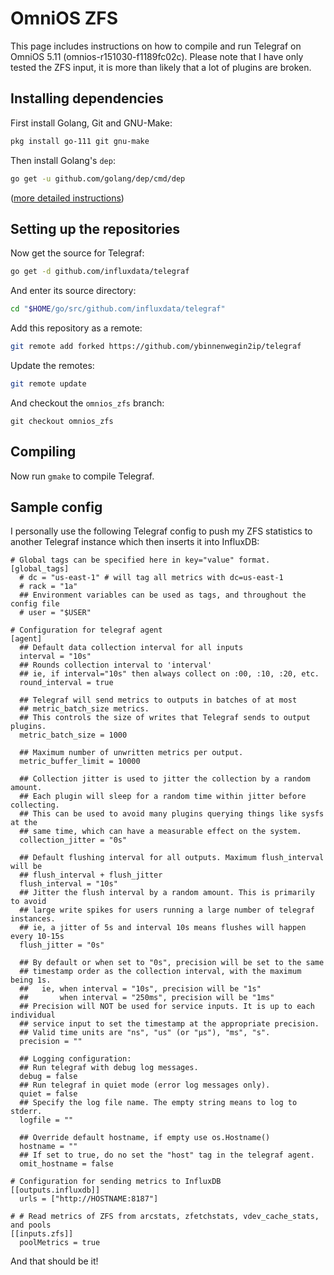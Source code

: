 # OmniOS ZFS

This page includes instructions on how to compile and run Telegraf on OmniOS 5.11 (omnios-r151030-f1189fc02c). Please note that I have only tested the ZFS input, it is more than likely that a lot of plugins are broken.

## Installing dependencies

First install Golang, Git and GNU-Make:

```bash
pkg install go-111 git gnu-make
```

Then install Golang's `dep`:

```bash
go get -u github.com/golang/dep/cmd/dep
```

([more detailed instructions](https://github.com/golang/dep/blob/master/README.md))

## Setting up the repositories

Now get the source for Telegraf:

```bash
go get -d github.com/influxdata/telegraf
```

And enter its source directory:

```bash
cd "$HOME/go/src/github.com/influxdata/telegraf"
```

Add this repository as a remote:

```bash
git remote add forked https://github.com/ybinnenwegin2ip/telegraf
```

Update the remotes:

```bash
git remote update
```

And checkout the `omnios_zfs` branch:

```
git checkout omnios_zfs
```

## Compiling

Now run `gmake` to compile Telegraf.

## Sample config

I personally use the following Telegraf config to push my ZFS statistics to another Telegraf instance which then inserts it into InfluxDB:

```
# Global tags can be specified here in key="value" format.
[global_tags]
  # dc = "us-east-1" # will tag all metrics with dc=us-east-1
  # rack = "1a"
  ## Environment variables can be used as tags, and throughout the config file
  # user = "$USER"

# Configuration for telegraf agent
[agent]
  ## Default data collection interval for all inputs
  interval = "10s"
  ## Rounds collection interval to 'interval'
  ## ie, if interval="10s" then always collect on :00, :10, :20, etc.
  round_interval = true

  ## Telegraf will send metrics to outputs in batches of at most
  ## metric_batch_size metrics.
  ## This controls the size of writes that Telegraf sends to output plugins.
  metric_batch_size = 1000

  ## Maximum number of unwritten metrics per output.
  metric_buffer_limit = 10000

  ## Collection jitter is used to jitter the collection by a random amount.
  ## Each plugin will sleep for a random time within jitter before collecting.
  ## This can be used to avoid many plugins querying things like sysfs at the
  ## same time, which can have a measurable effect on the system.
  collection_jitter = "0s"

  ## Default flushing interval for all outputs. Maximum flush_interval will be
  ## flush_interval + flush_jitter
  flush_interval = "10s"
  ## Jitter the flush interval by a random amount. This is primarily to avoid
  ## large write spikes for users running a large number of telegraf instances.
  ## ie, a jitter of 5s and interval 10s means flushes will happen every 10-15s
  flush_jitter = "0s"

  ## By default or when set to "0s", precision will be set to the same
  ## timestamp order as the collection interval, with the maximum being 1s.
  ##   ie, when interval = "10s", precision will be "1s"
  ##       when interval = "250ms", precision will be "1ms"
  ## Precision will NOT be used for service inputs. It is up to each individual
  ## service input to set the timestamp at the appropriate precision.
  ## Valid time units are "ns", "us" (or "µs"), "ms", "s".
  precision = ""

  ## Logging configuration:
  ## Run telegraf with debug log messages.
  debug = false
  ## Run telegraf in quiet mode (error log messages only).
  quiet = false
  ## Specify the log file name. The empty string means to log to stderr.
  logfile = ""

  ## Override default hostname, if empty use os.Hostname()
  hostname = ""
  ## If set to true, do no set the "host" tag in the telegraf agent.
  omit_hostname = false

# Configuration for sending metrics to InfluxDB
[[outputs.influxdb]]
  urls = ["http://HOSTNAME:8187"]

# # Read metrics of ZFS from arcstats, zfetchstats, vdev_cache_stats, and pools
[[inputs.zfs]]
  poolMetrics = true
```

And that should be it!